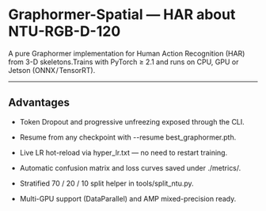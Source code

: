 # Graphormer-Spatial  — HAR about NTU-RGB-D-120
A pure Graphormer implementation for Human Action Recognition (HAR) from 3-D skeletons.Trains with PyTorch ≥ 2.1 and runs on CPU, GPU or Jetson (ONNX / TensorRT).


---

## Advantages
  
-  Token Dropout and progressive unfreezing exposed through the CLI.
  
-  Resume from any checkpoint with --resume best_graphormer.pth.
  
-  Live LR hot-reload via hyper_lr.txt — no need to restart training.
  
-  Automatic confusion matrix and loss curves saved under ./metrics/.
  
-  Stratified 70 / 20 / 10 split helper in tools/split_ntu.py.
  
-  Multi-GPU support (DataParallel) and AMP mixed-precision ready.
